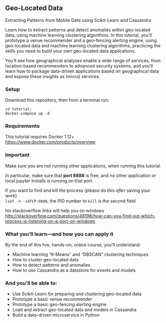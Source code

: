 ## Geo-Located Data
Extracting Patterns from Mobile Data using Scikit-Learn and Cassandra

Learn how to extract patterns and detect anomalies within geo-located data, using machine learning clustering algorithms. In this tutorial, you’ll prototype a venue recommender and a geo-fencing alerting engine, using geo-located data and machine learning clustering algorithms, practicing the skills you need to build your own geo-located data applications.

You’ll see how geographical analyses enable a wide range of services, from location-based recommenders to advanced security systems, and you’ll learn how to package data-driven applications based on geographical data and expose these insights as (micro) services.

### Setup

Download this repository, then from a terminal run:  

``` 
cd tutorial; 
docker-compose up -d 
```
### Requirements
This tutorial requires Docker 1.12+
https://www.docker.com/products/overview

### Important
Make sure you are not running other applications, when running this tutorial.

In particular,
make sure that **port 8888** is free, and no other application or local jupyter installs is running on that port.

If you want to find and kill the process (please do this *after* saving your work)  
`lsof -n -i4TCP:8080`, the PID number to `kill` is the second field

his stackoverflow links will help you on windows
http://stackoverflow.com/questions/48198/how-can-you-find-out-which-process-is-listening-on-a-port-on-windows

### What you’ll learn—and how you can apply it

By the end of this live, hands-on, online course, you’ll understand:

- Machine learning “K-Means” and “DBSCAN” clustering techniques
- How to cluster geo-located data
- How to detect patterns and anomalies
- How to use Cassandra as a datastore for events and models


### And you’ll be able to:

- Use Scikit-Learn for preparing and clustering geo-located data
- Prototype a basic venue recommender
- Prototype a basic geo-fencing alerting engine
- Load and extract geo-located data and models in Cassandra
- Build a data-driven microservice in Python
